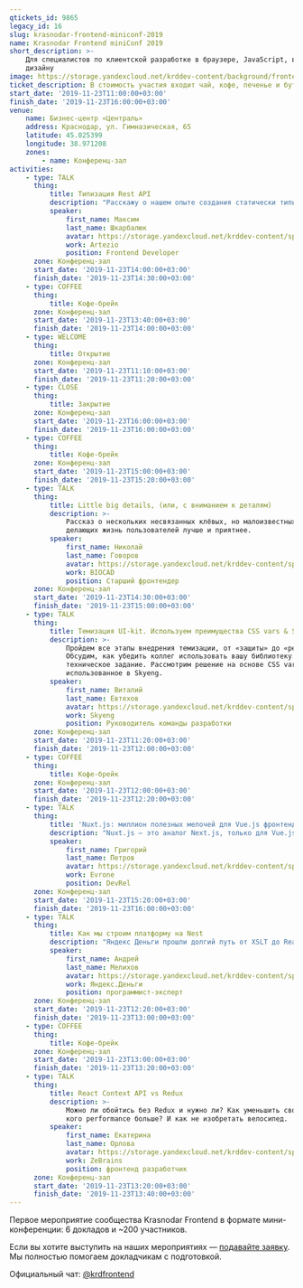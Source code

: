 ```yaml
---
qtickets_id: 9865
legacy_id: 16
slug: krasnodar-frontend-miniconf-2019
name: Krasnodar Frontend miniConf 2019
short_description: >-
    Для специалистов по клиентской разработке в браузере, JavaScript, вёрстке и
    дизайну
image: https://storage.yandexcloud.net/krddev-content/background/frontend.jpg
ticket_description: В стоимость участия входит чай, кофе, печенье и бутерброды (в 13:00 и 15:00).
start_date: '2019-11-23T11:00:00+03:00'
finish_date: '2019-11-23T16:00:00+03:00'
venue:
    name: Бизнес-центр «Централь»
    address: Краснодар, ул. Гимназическая, 65
    latitude: 45.025399
    longitude: 38.971208
    zones:
        - name: Конференц-зал
activities:
    - type: TALK
      thing:
          title: Типизация Rest API
          description: "Расскажу о нашем опыте создания статически типизированного Rest API и генерации кода для клиентов.  \r\nБудут рассмотрены такие вещи, как Swagger, NSwag, Typescript и спецификация OpenAPI.  \r\nПокажу, как мы избавились от ручного написания fetch/ajax запросов, а также получили строгую типизацию и использовали одинаковые типы на фронтенде, и бекенде."
          speaker:
              first_name: Максим
              last_name: Шкарбалюк
              avatar: https://storage.yandexcloud.net/krddev-content/speakers/maxim-shkarbalyuk.jpg
              work: Artezio
              position: Frontend Developer
      zone: Конференц-зал
      start_date: '2019-11-23T14:00:00+03:00'
      finish_date: '2019-11-23T14:30:00+03:00'
    - type: COFFEE
      thing:
          title: Кофе-брейк
      zone: Конференц-зал
      start_date: '2019-11-23T13:40:00+03:00'
      finish_date: '2019-11-23T14:00:00+03:00'
    - type: WELCOME
      thing:
          title: Открытие
      zone: Конференц-зал
      start_date: '2019-11-23T11:10:00+03:00'
      finish_date: '2019-11-23T11:20:00+03:00'
    - type: CLOSE
      thing:
          title: Закрытие
      zone: Конференц-зал
      start_date: '2019-11-23T16:00:00+03:00'
      finish_date: '2019-11-23T16:00:00+03:00'
    - type: COFFEE
      thing:
          title: Кофе-брейк
      zone: Конференц-зал
      start_date: '2019-11-23T15:00:00+03:00'
      finish_date: '2019-11-23T15:20:00+03:00'
    - type: TALK
      thing:
          title: Little big details, (или, с вниманием к деталям)
          description: >-
              Рассказ о нескольких несвязанных клёвых, но малоизвестных возможностях
              делающих жизнь пользователей лучше и приятнее.
          speaker:
              first_name: Николай
              last_name: Говоров
              avatar: https://storage.yandexcloud.net/krddev-content/speakers/nikolay-govorov.jpg
              work: BIOCAD
              position: Старший фронтендер
      zone: Конференц-зал
      start_date: '2019-11-23T14:30:00+03:00'
      finish_date: '2019-11-23T15:00:00+03:00'
    - type: TALK
      thing:
          title: Темизация UI-kit. Используем преимущества CSS vars & SASS
          description: >-
              Пройдем все этапы внедрения темизации, от «защиты» до «реализации».
              Обсудим, как убедить коллег использовать вашу библиотеку. Составим
              техническое задание. Рассмотрим решение на основе CSS vars & SASS
              использованное в Skyeng.
          speaker:
              first_name: Виталий
              last_name: Евтехов
              avatar: https://storage.yandexcloud.net/krddev-content/speakers/vitalij-evtekhov.jpg
              work: Skyeng
              position: Руководитель команды разработки
      zone: Конференц-зал
      start_date: '2019-11-23T11:20:00+03:00'
      finish_date: '2019-11-23T12:00:00+03:00'
    - type: COFFEE
      thing:
          title: Кофе-брейк
      zone: Конференц-зал
      start_date: '2019-11-23T12:00:00+03:00'
      finish_date: '2019-11-23T12:20:00+03:00'
    - type: TALK
      thing:
          title: 'Nuxt.js: миллион полезных мелочей для Vue.js фронтенда'
          description: "Nuxt.js — это аналог Next.js, только для Vue.js вместо React.\r\n\r\nСама по себе штука даже не является фреймворком: скорее, это генератор приложений на Vue.js с огромным количеством готовых настроек «из коробки».\r\n\r\nВ докладе Григорий расскажет, чем Nuxt.js может помочь и начинающим и опытным разработчикам.  \r\nВы узнаете как генерировать статику для размещения демо на GitHub Pages в одно касание, использовать готовые настройки SSR, поддержку TypeScript и PostCSS.  \r\nБудет много полезных мелочей: dev-режим с пробросом консоли, stream rendering и prefetch, лейауты, альясы и другие штуки, которые пригодятся в хозяйстве веб-разработчику."
          speaker:
              first_name: Григорий
              last_name: Петров
              avatar: https://storage.yandexcloud.net/krddev-content/speakers/grisha-petrov.jpg
              work: Evrone
              position: DevRel
      zone: Конференц-зал
      start_date: '2019-11-23T15:20:00+03:00'
      finish_date: '2019-11-23T16:00:00+03:00'
    - type: TALK
      thing:
          title: Как мы строим платформу на Nest
          description: "Яндекс Деньги прошли долгий путь от XSLT до React, при этом соответственно изменялся и бэкенд.\r\n\r\nМы жили на XScript (тайные древние технологии!), на чистом Express и вот теперь переезжаем на Nest.\r\n\r\nВы узнаете, зачем мы это сделали, чем хорош Nest и почему отчаянный рефакторинг занял больше трёх месяцев."
          speaker:
              first_name: Андрей
              last_name: Мелихов
              avatar: https://storage.yandexcloud.net/krddev-content/speakers/andrey-melikhov.jpg
              work: Яндекс.Деньги
              position: программист-эксперт
      zone: Конференц-зал
      start_date: '2019-11-23T12:20:00+03:00'
      finish_date: '2019-11-23T13:00:00+03:00'
    - type: COFFEE
      thing:
          title: Кофе-брейк
      zone: Конференц-зал
      start_date: '2019-11-23T13:00:00+03:00'
      finish_date: '2019-11-23T13:20:00+03:00'
    - type: TALK
      thing:
          title: React Context API vs Redux
          description: >-
              Можно ли обойтись без Redux и нужно ли? Как уменьшить свой bundle? У
              кого performance больше? И как не изобретать велосипед.
          speaker:
              first_name: Екатерина
              last_name: Орлова
              avatar: https://storage.yandexcloud.net/krddev-content/speakers/ekaterina-orlova.jpg
              work: ZeBrains
              position: фронтенд разработчик
      zone: Конференц-зал
      start_date: '2019-11-23T13:20:00+03:00'
      finish_date: '2019-11-23T13:40:00+03:00'
---
```


Первое мероприятие сообщества Krasnodar Frontend в формате мини-конференции: 6 докладов и ~200 участников.

Если вы хотите выступить на наших мероприятиях — [подавайте заявку](https://connect.yandex.ru/forms/5adc61cf6162d77e2714831c/). Мы полностью помогаем докладчикам с подготовкой.

Официальный чат: [@krdfrontend](https://t.me/krdfrontend)

